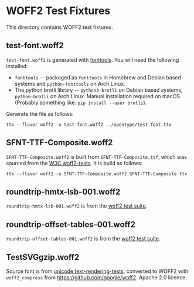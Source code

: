 # WOFF2 Test Fixtures

This directory contains WOFF2 test fixtures.

## test-font.woff2

`test-font.woff2` is generated with [fonttools]. You will need the following installed:

* `fonttools` -- packaged as `fonttools` in Homebrew and Debian based systems
  and `python-fonttools` on Arch Linux.
* The python brotli library -- `python3-brotli` on Debian based systems,
  `python-brotli` on Arch Linux. Manual installation required on macOS
  (Probably something like: `pip install --user brotli`).

Generate the file as follows:

    ttx --flavor woff2 -o test-font.woff2 ../opentype/test-font.ttx

## SFNT-TTF-Composite.woff2

`SFNT-TTF-Composite.woff2` is built from `SFNT-TTF-Composite.ttf`, which was
sourced from the [W3C woff2-tests][W3C woff2-tests-file]. It is build as
follows:

    ttx --flavor woff2 -o SFNT-TTF-Composite.woff2 SFNT-TTF-Composite.ttx

## roundtrip-hmtx-lsb-001.woff2

`roundtrip-hmtx-lsb-001.woff2` is from the [woff2 test suite](https://github.com/w3c/woff2-compiled-tests/blob/506177099f0bf9aad2c72c1fbcac3a25e57e00cc/Decoder/Tests/xhtml1/roundtrip-hmtx-lsb-001.woff2).

## roundtrip-offset-tables-001.woff2

`roundtrip-offset-tables-001.woff2` is from the [woff2 test suite](https://github.com/w3c/woff2-compiled-tests/blob/506177099f0bf9aad2c72c1fbcac3a25e57e00cc/Decoder/Tests/xhtml1/roundtrip-offset-tables-001.woff2).

## TestSVGgzip.woff2

Source font is from [unicode text-rendering-tests](https://github.com/unicode-org/text-rendering-tests/blob/8c516e5741fc398d55183c34686695f5f59f0174/fonts/TestSVGgzip.otf),
converted to WOFF2 with `woff2_compress` from <https://github.com/google/woff2>.
Apache 2.0 licence.

[fonttools]: https://github.com/fonttools/fonttools
[W3C woff2-tests-file]: https://github.com/w3c/woff2-tests/blob/7efc18fb4d4c488ef7ebe04e6cb80ee0ef36741f/generators/resources/SFNT-TTF-Composite.ttf

